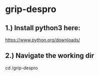 # grip-despro

## 1.) Install python3 here:
https://www.python.org/downloads/

## 2.) Navigate the working dir
cd /grip-despro

